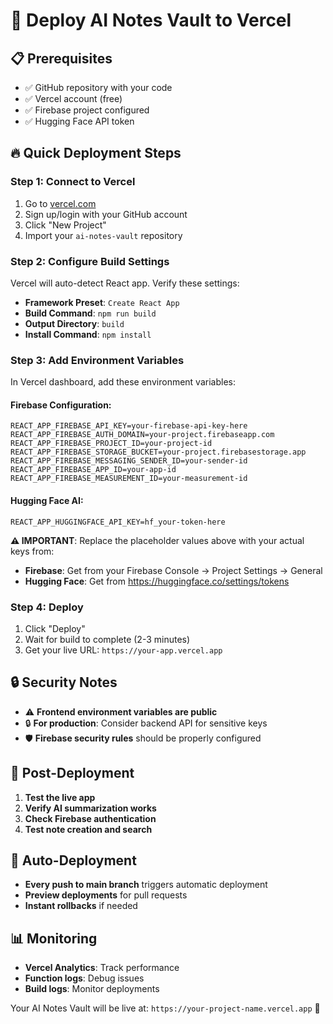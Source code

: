# 🚀 Deploy AI Notes Vault to Vercel

## 📋 Prerequisites
- ✅ GitHub repository with your code
- ✅ Vercel account (free)
- ✅ Firebase project configured
- ✅ Hugging Face API token

## 🔥 Quick Deployment Steps

### **Step 1: Connect to Vercel**
1. Go to [vercel.com](https://vercel.com)
2. Sign up/login with your GitHub account
3. Click "New Project"
4. Import your `ai-notes-vault` repository

### **Step 2: Configure Build Settings**
Vercel will auto-detect React app. Verify these settings:
- **Framework Preset**: `Create React App`
- **Build Command**: `npm run build`
- **Output Directory**: `build`
- **Install Command**: `npm install`

### **Step 3: Add Environment Variables**
In Vercel dashboard, add these environment variables:

#### **Firebase Configuration:**
```
REACT_APP_FIREBASE_API_KEY=your-firebase-api-key-here
REACT_APP_FIREBASE_AUTH_DOMAIN=your-project.firebaseapp.com
REACT_APP_FIREBASE_PROJECT_ID=your-project-id
REACT_APP_FIREBASE_STORAGE_BUCKET=your-project.firebasestorage.app
REACT_APP_FIREBASE_MESSAGING_SENDER_ID=your-sender-id
REACT_APP_FIREBASE_APP_ID=your-app-id
REACT_APP_FIREBASE_MEASUREMENT_ID=your-measurement-id
```

#### **Hugging Face AI:**
```
REACT_APP_HUGGINGFACE_API_KEY=hf_your-token-here
```

**⚠️ IMPORTANT**: Replace the placeholder values above with your actual keys from:
- **Firebase**: Get from your Firebase Console → Project Settings → General
- **Hugging Face**: Get from https://huggingface.co/settings/tokens

### **Step 4: Deploy**
1. Click "Deploy"
2. Wait for build to complete (2-3 minutes)
3. Get your live URL: `https://your-app.vercel.app`

## 🔒 Security Notes
- ⚠️ **Frontend environment variables are public**
- 🔒 **For production**: Consider backend API for sensitive keys
- 🛡️ **Firebase security rules** should be properly configured

## 🎯 Post-Deployment
1. **Test the live app**
2. **Verify AI summarization works**
3. **Check Firebase authentication**
4. **Test note creation and search**

## 🔄 Auto-Deployment
- **Every push to main branch** triggers automatic deployment
- **Preview deployments** for pull requests
- **Instant rollbacks** if needed

## 📊 Monitoring
- **Vercel Analytics**: Track performance
- **Function logs**: Debug issues
- **Build logs**: Monitor deployments

Your AI Notes Vault will be live at: `https://your-project-name.vercel.app` 🎉
